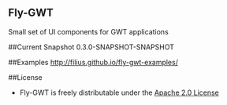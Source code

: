 ## Fly-GWT

Small set of UI components for GWT applications

##Current Snapshot
0.3.0-SNAPSHOT-SNAPSHOT

##Examples
http://filius.github.io/fly-gwt-examples/

##License
* Fly-GWT is freely distributable under the [Apache 2.0 License](http://www.apache.org/licenses/LICENSE-2.0.html)
